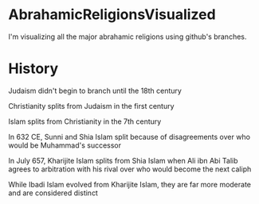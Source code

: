 # AbrahamicReligionsVisualized
I'm visualizing all the major abrahamic religions using github's branches.


# History
Judaism didn't begin to branch until the 18th century

Christianity splits from Judaism in the first century

Islam splits from Christianity in the 7th century

In 632 CE, Sunni and Shia Islam split because of disagreements over who would be Muhammad's successor

In July 657, Kharijite Islam splits from Shia Islam when Ali ibn Abi Talib agrees to arbitration with his rival over who would become the next caliph

While Ibadi Islam evolved from Kharijite Islam, they are far more moderate and are considered distinct
